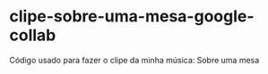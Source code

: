 # clipe-sobre-uma-mesa-google-collab
Código usado para fazer o clipe da minha música: Sobre uma mesa
